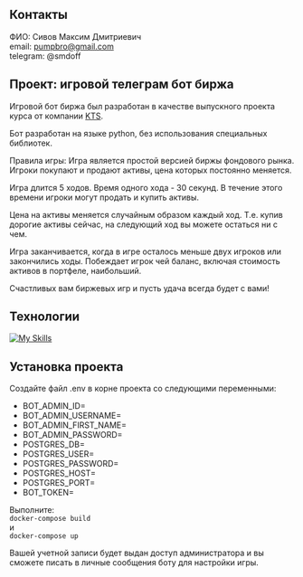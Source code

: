 ## Контакты

ФИО: Сивов Максим Дмитриевич \
email: pumpbro@gmail.com \
telegram: @smdoff

## Проект: игровой телеграм бот биржа
Игровой бот биржа был разработан в качестве выпускного проекта курса от компании [KTS](https://kts.tech/).

Бот разработан на языке python, без использования специальных библиотек.

Правила игры: 
Игра является простой версией биржы фондового рынка.
Игроки покупают и продают активы, цена которых постоянно меняется.
 
Игра длится 5 ходов. Время одного хода - 30 секунд. 
В течение этого времени игроки могут продать и купить активы.
 
Цена на активы меняется случайным образом каждый ход. 
Т.е. купив дорогие активы сейчас, на следующий ход вы можете 
остаться ни с чем. 

Игра заканчивается, когда в игре осталось меньше двух игроков 
или закончились ходы. Побеждает игрок чей баланс, 
включая стоимость активов в портфеле, наибольший.

Счастливых вам биржевых игр и пусть удача всегда будет с вами!

## Технологии

[![My Skills](https://skillicons.dev/icons?i=python,postgres,docker&theme=dark)](https://skillicons.dev)

## Установка проекта
Создайте файл .env в корне проекта со следующими переменными:

- BOT_ADMIN_ID=
- BOT_ADMIN_USERNAME=
- BOT_ADMIN_FIRST_NAME=
- BOT_ADMIN_PASSWORD=
- POSTGRES_DB=
- POSTGRES_USER=
- POSTGRES_PASSWORD=
- POSTGRES_HOST=
- POSTGRES_PORT=
- BOT_TOKEN=


Выполните: \
```docker-compose build ``` \
и \
```docker-compose up```

Вашей учетной записи будет выдан доступ администратора и вы сможете писать
в личные сообщения боту для настройки игры.



